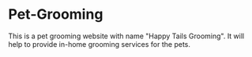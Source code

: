 # Pet-Grooming
This is a pet grooming website with name "Happy Tails Grooming". It will help to provide in-home grooming services for the pets.
